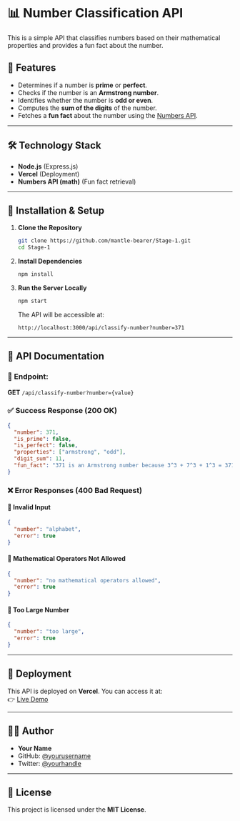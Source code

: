 # 📊 Number Classification API

This is a simple API that classifies numbers based on their mathematical properties and provides a fun fact about the number.

## 🚀 Features

- Determines if a number is **prime** or **perfect**.
- Checks if the number is an **Armstrong number**.
- Identifies whether the number is **odd or even**.
- Computes the **sum of the digits** of the number.
- Fetches a **fun fact** about the number using the [Numbers API](http://numbersapi.com/#42).

---

## 🛠️ Technology Stack

- **Node.js** (Express.js)
- **Vercel** (Deployment)
- **Numbers API (math)** (Fun fact retrieval)

---

## 👥 Installation & Setup

1. **Clone the Repository**

   ```sh
   git clone https://github.com/mantle-bearer/Stage-1.git
   cd Stage-1
   ```

2. **Install Dependencies**

   ```sh
   npm install
   ```

3. **Run the Server Locally**
   ```sh
   npm start
   ```
   The API will be accessible at:
   ```
   http://localhost:3000/api/classify-number?number=371
   ```

---

## 💼 API Documentation

### **📌 Endpoint:**

**GET** `/api/classify-number?number={value}`

### **✅ Success Response (200 OK)**

```json
{
  "number": 371,
  "is_prime": false,
  "is_perfect": false,
  "properties": ["armstrong", "odd"],
  "digit_sum": 11,
  "fun_fact": "371 is an Armstrong number because 3^3 + 7^3 + 1^3 = 371"
}
```

### **❌ Error Responses (400 Bad Request)**

#### 🔴 **Invalid Input**

```json
{
  "number": "alphabet",
  "error": true
}
```

#### 🔴 **Mathematical Operators Not Allowed**

```json
{
  "number": "no mathematical operators allowed",
  "error": true
}
```

#### 🔴 **Too Large Number**

```json
{
  "number": "too large",
  "error": true
}
```

---

## 🚀 Deployment

This API is deployed on **Vercel**. You can access it at:  
👉 [Live Demo](https://your-vercel-app.vercel.app/api/classify-number?number=371)

---

## 👨‍💻 Author

- **Your Name**
- GitHub: [@yourusername](https://github.com/mantle-bearer)
- Twitter: [@yourhandle](https://twitter.com/demantlebearer)

---

## 📝 License

This project is licensed under the **MIT License**.
